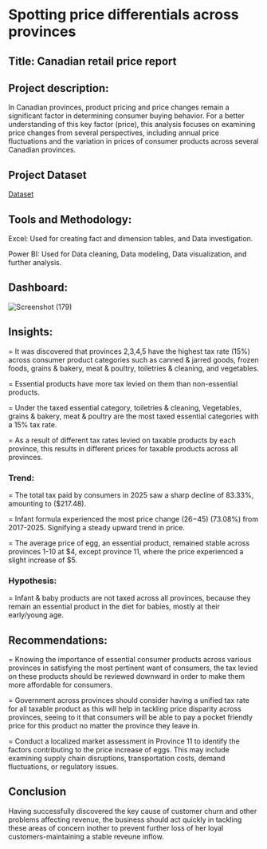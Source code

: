# Spotting price differentials across provinces 


## Title: Canadian retail price report


## Project description:

In Canadian provinces, product pricing and price changes remain a significant factor in determining consumer buying behavior. For a better understanding of this key factor (price), this analysis focuses on examining price changes from several perspectives, including annual price fluctuations and the variation in prices of consumer products across several Canadian provinces.  

## Project Dataset  
[Dataset](https://github.com/Eleazar19/Smart-store-sales-report/blob/main/Smart%20store%20sales%20data.xlsx)

## Tools and Methodology:

Excel: Used for creating fact and dimension tables, and Data investigation.

Power BI: Used for Data cleaning, Data modeling, Data visualization, and further analysis.


## Dashboard:
![Screenshot (179)](https://github.com/user-attachments/assets/160dc837-c3cf-4d50-bb4e-99de84d41ccd)


## Insights:

= It was discovered that provinces 2,3,4,5 have the highest tax rate (15%) across consumer product categories such as canned & jarred goods, frozen foods, grains & bakery, meat & poultry, toiletries & cleaning, and vegetables.

= Essential products have more tax levied on them than non-essential products.

= Under the taxed essential category, toiletries & cleaning, Vegetables, grains & bakery, meat & poultry are the most taxed essential categories with a 15% tax rate.

= As a result of different tax rates levied on taxable products by each province, this results in different prices for taxable products across all provinces.

### Trend:
= The total tax paid by consumers in 2025 saw a sharp decline of 83.33%, amounting to ($217.48).

= Infant formula experienced the most price change ($26-$45) (73.08%) from 2017-2025. Signifying a steady upward trend in price.

= The average price of egg, an essential product, remained stable across provinces 1-10 at $4, except province 11, where the price experienced a slight increase of $5.

### Hypothesis:
= Infant & baby products are not taxed across all provinces, because they remain an essential product in the diet for babies, mostly at their early/young age.


## Recommendations:
= Knowing the importance of essential consumer products across various provinces in satisfying the most pertinent want of consumers, the tax levied on these products should be reviewed downward in order to make them more affordable for consumers.

= Government across provinces should consider having a unified tax rate for all taxable product as this will help in tackling price disparity across provinces, seeing to it that consumers will be able to pay a pocket friendly price for this product no matter the province they leave in.

= Conduct a localized market assessment in Province 11 to identify the factors contributing to the price increase of eggs. This may include examining supply chain disruptions, transportation costs, demand fluctuations, or regulatory issues.   


 ## Conclusion

Having successfully discovered the key cause of customer churn and other problems affecting revenue, the business should act quickly in tackling these areas of concern inother to prevent further loss of her loyal customers-maintaining a stable reveune inflow.  
